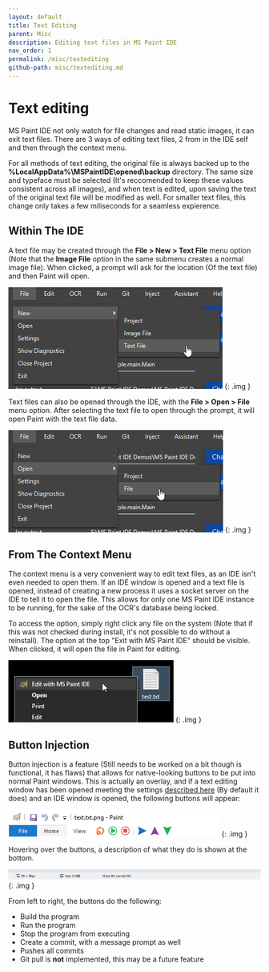 ```yaml
---
layout: default
title: Text Editing
parent: Misc
description: Editing text files in MS Paint IDE
nav_order: 1
permalink: /misc/textediting
github-path: misc/textediting.md
---
```


# Text editing

MS Paint IDE not only watch for file changes and read static images, it can exit text files. There are 3 ways of editing text files, 2 from in the IDE self and then through the context menu.

For all methods of text editing, the original file is always backed up to the **%LocalAppData%\MSPaintIDE\opened\backup** directory. The same size and typeface must be selected (It's reccomended to keep these values consistent across all images), and when text is edited, upon saving the text of the original text file will be modified as well. For smaller text files, this change only takes a few miliseconds for a seamless expierence.

## Within The IDE

A text file may be created through the **File > New > Text File** menu option (Note that the **Image File** option in the same submenu creates a normal image file). When clicked, a prompt will ask for the location (Of the text file) and then Paint will open.

![](/assets/images/misc/file-new-textfile.png)
{: .img }

Text files can also be opened through the IDE, with the **File > Open > File** menu option. After selecting the text file to open through the prompt, it will open Paint with the text file data.

![](/assets/images/misc/file-open-file.png)
{: .img }

## From The Context Menu

The context menu is a very convenient way to edit text files, as an IDE isn't even needed to open them. If an IDE window is opened and a text file is opened, instead of creating a new process it uses a socket server on the IDE to tell it to open the file. This allows for only one MS Paint IDE instance to be running, for the sake of the OCR's database being locked.

To access the option, simply right click any file on the system (Note that if this was not checked during install, it's not possible to do without a reinstall). The option at the top "Exit with MS Paint IDE" should be visible. When clicked, it will open the file in Paint for editing.

![](/assets/images/misc/context-edit.png)
{: .img }

## Button Injection

Button injection is a feature (Still needs to be worked on a bit though is functional, it has flaws) that allows for native-looking buttons to be put into normal Paint windows. This is actually an overlay, and if a text editing window has been opened meeting the settings [described here](/setup/configuration#injection) (By default it does) and an IDE window is opened, the following buttons will appear:

![](/assets/images/misc/injected-buttons.png)
{: .img }

Hovering over the buttons, a description of what they do is shown at the bottom.

![](/assets/images/misc/injected-button-desc.png)
{: .img }

From left to right, the buttons do the following:

- Build the program
- Run the program
- Stop the program from executing
- Create a commit, with a message prompt as well
- Pushes all commits
- Git pull is **not** implemented, this may be a future feature

